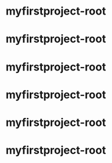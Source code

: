# myfirstproject-root
# myfirstproject-root
# myfirstproject-root
# myfirstproject-root
# myfirstproject-root
# myfirstproject-root
